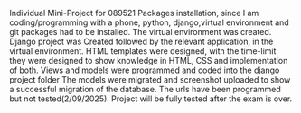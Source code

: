 Individual Mini-Project for 089521
Packages installation, since I am coding/programming with a phone, python, django,virtual environment and git packages had to be installed.
The virtual environment was created.
Django project was Created followed by the relevant application, in the virtual environment.
HTML templates were designed, with the time-limit they were designed to show knowledge in HTML, CSS and implementation of both.
Views and models were programmed and coded into the django project folder
The models were migrated and screenshot uploaded to show a successful migration of the database.
The urls have been programmed but not tested(2/09/2025). Project will be fully tested after the exam is over.

